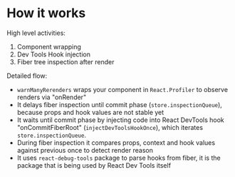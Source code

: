 # How it works

High level activities:

1. Component wrapping
2. Dev Tools Hook injection
3. Fiber tree inspection after render

Detailed flow:

- `warnManyRerenders` wraps your component in `React.Profiler` to observe renders via "onRender"
- It delays fiber inspection until commit phase (`store.inspectionQueue`), because props and hook values are not stable yet
- It waits until commit phase by injecting code into React DevTools hook "onCommitFiberRoot" (`injectDevToolsHookOnce`), which iterates `store.inspectionQueue`.
- During fiber inspection it compares props, context and hook values against previous once to detect render reason
- It uses `react-debug-tools` package to parse hooks from fiber, it is the package that is being used by React Dev Tools itself
